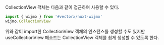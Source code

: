 CollectionView 객체는 다음과 같이 접근하여 사용할 수 있다.
```typescript
import { wijmo } from '#vectorx/nuxt-wijmo'
wijmo.CollectionView
```

위와 같이 import한 CollectionView 객체의 인스턴스를 생성할 수도 있지만  useCollectionView 메소드는 CollectionView 객체를 쉽게 생성할 수 있도록 한다.
